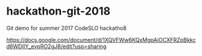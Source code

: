 # hackathon-git-2018
Git demo for summer 2017 CodeSLO hackatho8

https://docs.google.com/document/d/1XQVFWw6KQxMgpAiOCXFRZpBkkcd6WDIIY_evpRO2gJ8/edit?usp=sharing
